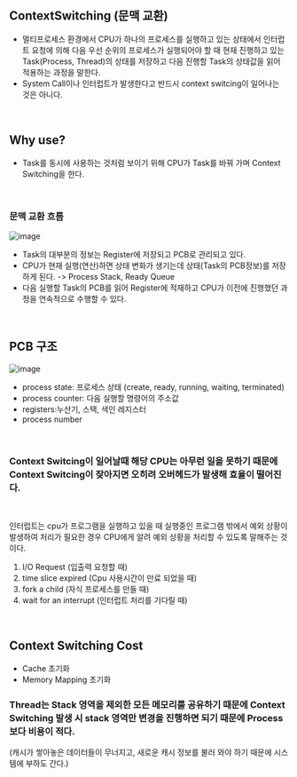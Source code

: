 ## ContextSwitching (문맥 교환)
- 멀티프로세스 환경에서 CPU가 하나의 프로세스를 실행하고 있는 상태에서 인터럽트 요청에 의해 다음 우선 순위의 프로세스가 실행되어야 할 때 현재 진행하고 있는 Task(Process, Thread)의 상태를 저장하고 다음 진행할 Task의 상태값을 읽어 적용하는 과정을 말한다.
- System Call이나 인터럽트가 발생한다고 반드시 context switcing이 일어나는 것은 아니다.
</br>

## Why use?
- Task를 동시에 사용하는 것처럼 보이기 위해 CPU가 Task를 바꿔 가며 Context Switching을 한다.

</br>

### 문맥 교환 흐름
![image](https://github.com/leesuuuuumm/CS-study_for_interview/assets/58407737/8f7b08f4-6ae5-4ab4-a208-1f63feaaa648)

- Task의 대부분의 정보는 Register에 저장되고 PCB로 관리되고 있다.
- CPU가 현재 실행(연산)하면 상태 변화가 생기는데 상태(Task의 PCB정보)를 저장하게 된다. -> Process Stack, Ready Queue
- 다음 실행할 Task의 PCB를 읽어 Register에 적재하고 CPU가 이전에 진행했던 과정을 연속적으로 수행할 수 있다.

</br>

## PCB 구조
![image](https://github.com/leesuuuuumm/CS-study_for_interview/assets/58407737/3f00f880-97a8-4f53-8424-269f3e960ae6)
- process state: 프로세스 상태 (create, ready, running, waiting, terminated)
- process counter: 다음 실행할 명령어의 주소값
- registers:누산기, 스택, 색인 레지스터
- process number

</br>

### Context Switcing이 일어날때 해당 CPU는 아무런 일을 못하기 때문에 Context Switcing이 잦아지면 오히려 오버헤드가 발생해 효율이 떨어진다. 

</br>

인터럽트는 cpu가 프로그램을 실행하고 있을 때 실행중인 프로그램 밖에서 예외 상황이 발생하여 처리가 필요한 경우 CPU에게 알려 예외 상황을 처리할 수 있도록 말해주는 것이다.
</br>

1. I/O Request (입출력 요청할 때)
2. time slice expired (Cpu 사용시간이 만료 되었을 때)
3. fork a child (자식 프로세스를 만들 때)
4. wait for an interrupt (인터럽트 처리를 기다릴 때)


</br>

## Context Switching Cost
- Cache 초기화
- Memory Mapping 초기화

### Thread는 Stack 영역을 제외한 모든 메모리를 공유하기 때문에 Context Switching 발생 시 stack 영역만 변경을 진행하면 되기 때문에 Process 보다 비용이 적다.
(캐시가 쌓아놓은 데이터들이 무너지고, 새로운 캐시 정보를 불러 와야 하기 때문에 시스템에 부하도 간다.)
